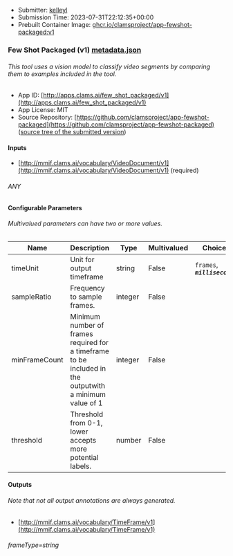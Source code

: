 
* Submitter: [kelleyl](https://github.com/kelleyl)
* Submission Time: 2023-07-31T22:12:35+00:00
* Prebuilt Container Image: [ghcr.io/clamsproject/app-fewshot-packaged:v1](https://github.com/clamsproject/app-fewshot-packaged/pkgs/container/app-fewshot-packaged/v1)


### Few Shot Packaged (v1) [metadata.json](metadata.json)
###### This tool uses a vision model to classify video segments by comparing them to examples included in the tool.

* App ID: [http://apps.clams.ai/few_shot_packaged/v1](http://apps.clams.ai/few_shot_packaged/v1)
* App License: MIT
* Source Repository: [https://github.com/clamsproject/app-fewshot-packaged](https://github.com/clamsproject/app-fewshot-packaged) ([source tree of the submitted version](https://github.com/clamsproject/app-fewshot-packaged/tree/v1))


#### Inputs
* [http://mmif.clams.ai/vocabulary/VideoDocument/v1](http://mmif.clams.ai/vocabulary/VideoDocument/v1) (required)
###### ANY


#### Configurable Parameters
###### Multivalued parameters can have two or more values.

|Name|Description|Type|Multivalued|Choices|
|----|-----------|----|-----------|-------|
|timeUnit|Unit for output timeframe|string|False|`frames`, **_`milliseconds`_**|
|sampleRatio|Frequency to sample frames.|integer|False||
|minFrameCount|Minimum number of frames required for a timeframe to be included in the outputwith a minimum value of 1|integer|False||
|threshold|Threshold from 0-1, lower accepts more potential labels.|number|False||


#### Outputs
###### Note that not all output annotations are always generated.
* [http://mmif.clams.ai/vocabulary/TimeFrame/v1](http://mmif.clams.ai/vocabulary/TimeFrame/v1) 
###### frameType=string
